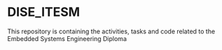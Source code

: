 # DISE_ITESM
This repository is containing the activities, tasks and code related to the Embedded Systems Engineering Diploma
